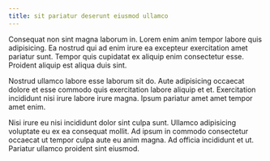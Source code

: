 ```yaml
---
title: sit pariatur deserunt eiusmod ullamco
---
```


Consequat non sint magna laborum in. Lorem enim anim tempor labore quis adipisicing. Ea nostrud qui ad enim irure ea excepteur exercitation amet pariatur sunt. Tempor quis cupidatat ex aliquip enim consectetur esse. Proident aliquip est aliqua duis sint.

Nostrud ullamco labore esse laborum sit do. Aute adipisicing occaecat dolore et esse commodo quis exercitation labore aliquip et et. Exercitation incididunt nisi irure labore irure magna. Ipsum pariatur amet amet tempor amet enim.

Nisi irure eu nisi incididunt dolor sint culpa sunt. Ullamco adipisicing voluptate eu ex ea consequat mollit. Ad ipsum in commodo consectetur occaecat ut tempor culpa aute eu anim magna. Ad officia incididunt et ut. Pariatur ullamco proident sint eiusmod.